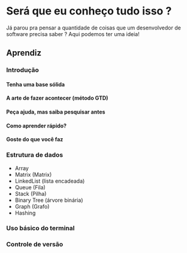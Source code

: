 # Será que eu conheço tudo isso ?
Já parou pra pensar a quantidade de coisas que um desenvolvedor de software precisa saber ? Aqui podemos ter uma ideia!

## Aprendiz
### Introdução
#### Tenha uma base sólida
#### A arte de fazer acontecer (método GTD)
#### Peça ajuda, mas saiba pesquisar antes
#### Como aprender rápido?
#### Goste do que você faz

### Estrutura de dados
- Array
- Matrix (Matrix)
- LinkedList (lista encadeada)
- Queue (Fila)
- Stack (Pilha)
- Binary Tree (árvore binária)
- Graph (Grafo)
- Hashing

### Uso básico do terminal

### Controle de versão
